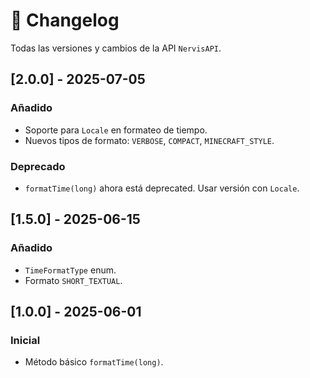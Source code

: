 # 📜 Changelog

Todas las versiones y cambios de la API `NervisAPI`.

## [2.0.0] - 2025-07-05
### Añadido
- Soporte para `Locale` en formateo de tiempo.
- Nuevos tipos de formato: `VERBOSE`, `COMPACT`, `MINECRAFT_STYLE`.

### Deprecado
- `formatTime(long)` ahora está deprecated. Usar versión con `Locale`.

## [1.5.0] - 2025-06-15
### Añadido
- `TimeFormatType` enum.
- Formato `SHORT_TEXTUAL`.

## [1.0.0] - 2025-06-01
### Inicial
- Método básico `formatTime(long)`.
